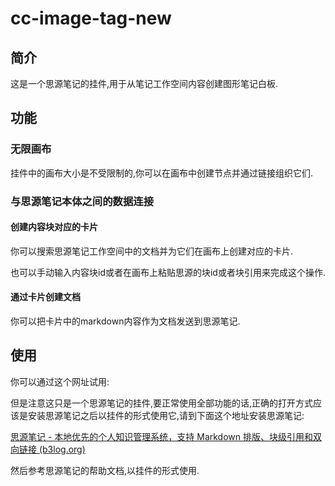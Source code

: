 # cc-image-tag-new

## 简介

这是一个思源笔记的挂件,用于从笔记工作空间内容创建图形笔记白板.

## 功能

### 无限画布

挂件中的画布大小是不受限制的,你可以在画布中创建节点并通过链接组织它们.

### 与思源笔记本体之间的数据连接

#### 创建内容块对应的卡片

你可以搜索思源笔记工作空间中的文档并为它们在画布上创建对应的卡片.

也可以手动输入内容块id或者在画布上粘贴思源的块id或者块引用来完成这个操作.

#### 通过卡片创建文档

你可以把卡片中的markdown内容作为文档发送到思源笔记.

## 使用

你可以通过这个网址试用:

但是注意这只是一个思源笔记的挂件,要正常使用全部功能的话,正确的打开方式应该是安装思源笔记之后以挂件的形式使用它,请到下面这个地址安装思源笔记:

[思源笔记 - 本地优先的个人知识管理系统，支持 Markdown 排版、块级引用和双向链接 (b3log.org)](https://b3log.org/siyuan/)

然后参考思源笔记的帮助文档,以挂件的形式使用.
